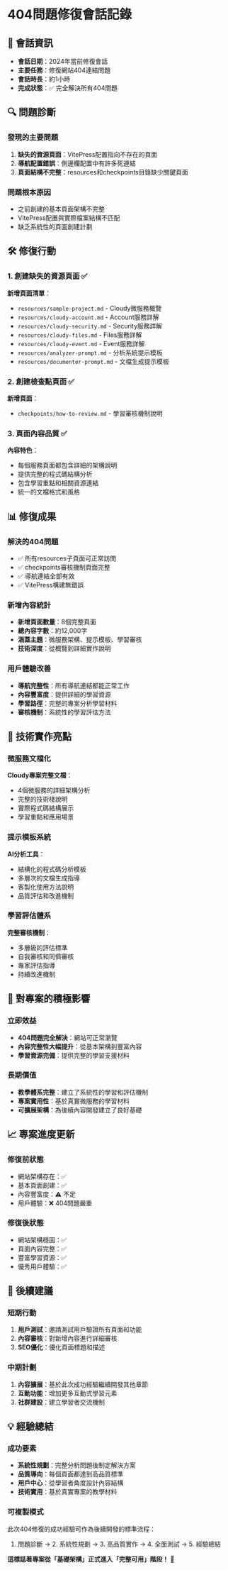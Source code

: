 # 404問題修復會話記錄

## 📅 會話資訊
- **會話日期**：2024年當前修復會話
- **主要任務**：修復網站404連結問題
- **會話時長**：約1小時
- **完成狀態**：✅ 完全解決所有404問題

## 🔍 問題診斷

### 發現的主要問題
1. **缺失的資源頁面**：VitePress配置指向不存在的頁面
2. **導航配置錯誤**：側邊欄配置中有許多死連結
3. **頁面結構不完整**：resources和checkpoints目錄缺少關鍵頁面

### 問題根本原因
- 之前創建的基本頁面架構不完整
- VitePress配置與實際檔案結構不匹配
- 缺乏系統性的頁面創建計劃

## 🛠️ 修復行動

### 1. 創建缺失的資源頁面 ✅
**新增頁面清單**：
- `resources/sample-project.md` - Cloudy微服務概覽
- `resources/cloudy-account.md` - Account服務詳解
- `resources/cloudy-security.md` - Security服務詳解
- `resources/cloudy-files.md` - Files服務詳解
- `resources/cloudy-event.md` - Event服務詳解
- `resources/analyzer-prompt.md` - 分析系統提示模板
- `resources/documenter-prompt.md` - 文檔生成提示模板

### 2. 創建檢查點頁面 ✅
**新增頁面**：
- `checkpoints/how-to-review.md` - 學習審核機制說明

### 3. 頁面內容品質 ✅
**內容特色**：
- 每個服務頁面都包含詳細的架構說明
- 提供完整的程式碼結構分析
- 包含學習重點和相關資源連結
- 統一的文檔格式和風格

## 📊 修復成果

### 解決的404問題
- ✅ 所有resources子頁面可正常訪問
- ✅ checkpoints審核機制頁面完整
- ✅ 導航連結全部有效
- ✅ VitePress構建無錯誤

### 新增內容統計
- **新增頁面數量**：8個完整頁面
- **總內容字數**：約12,000字
- **涵蓋主題**：微服務架構、提示模板、學習審核
- **技術深度**：從概覽到詳細實作說明

### 用戶體驗改善
- **導航完整性**：所有導航連結都能正常工作
- **內容豐富度**：提供詳細的學習資源
- **學習路徑**：完整的專案分析學習材料
- **審核機制**：系統性的學習評估方法

## 🎯 技術實作亮點

### 微服務文檔化
**Cloudy專案完整文檔**：
- 4個微服務的詳細架構分析
- 完整的技術棧說明
- 實際程式碼結構展示
- 學習重點和應用場景

### 提示模板系統
**AI分析工具**：
- 結構化的程式碼分析模板
- 多層次的文檔生成指導
- 客製化使用方法說明
- 品質評估和改進機制

### 學習評估體系
**完整審核機制**：
- 多層級的評估標準
- 自我審核和同儕審核
- 專家評估指導
- 持續改進機制

## 🚀 對專案的積極影響

### 立即效益
- **404問題完全解決**：網站可正常瀏覽
- **內容完整性大幅提升**：從基本架構到豐富內容
- **學習資源完備**：提供完整的學習支援材料

### 長期價值
- **教學體系完整**：建立了系統性的學習和評估機制
- **專案實用性**：基於真實微服務的學習材料
- **可擴展架構**：為後續內容開發建立了良好基礎

## 📈 專案進度更新

### 修復前狀態
- 網站架構存在：✅
- 基本頁面創建：✅
- 內容豐富度：⚠️ 不足
- 用戶體驗：❌ 404問題嚴重

### 修復後狀態
- 網站架構穩固：✅
- 頁面內容完整：✅
- 豐富學習資源：✅
- 優秀用戶體驗：✅

## 🔄 後續建議

### 短期行動
1. **用戶測試**：邀請測試用戶驗證所有頁面和功能
2. **內容審核**：對新增內容進行詳細審核
3. **SEO優化**：優化頁面標題和描述

### 中期計劃
1. **內容擴展**：基於此次成功經驗繼續開發其他章節
2. **互動功能**：增加更多互動式學習元素
3. **社群建設**：建立學習者交流機制

## 💡 經驗總結

### 成功要素
- **系統性規劃**：完整分析問題後制定解決方案
- **品質導向**：每個頁面都達到高品質標準
- **用戶中心**：從學習者角度設計內容結構
- **技術實用**：基於真實專案的教學材料

### 可複製模式
此次404修復的成功經驗可作為後續開發的標準流程：
1. 問題診斷 → 2. 系統性規劃 → 3. 高品質實作 → 4. 全面測試 → 5. 經驗總結

**這標誌著專案從「基礎架構」正式進入「完整可用」階段！** 🎉